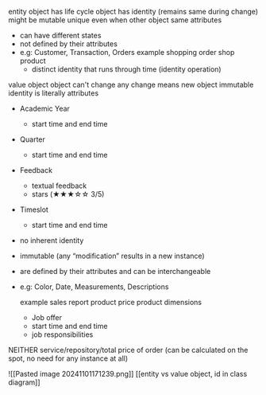 entity
object has life cycle
object has identity (remains same during change)
might be mutable
unique even when other object same attributes
- can have different states
- not defined by their attributes
- e.g: Customer, Transaction, Orders
	example
	shopping order
	shop product
	- distinct identity that runs through time (identity operation)



value object
object can't change
any change means new object
immutable
identity is literally attributes
- Academic Year
    - start time and end time
- Quarter
    - start time and end time
- Feedback
    - textual feedback
    - stars (★★★☆☆ 3/5)
- Timeslot
    - start time and end time
- no inherent identity
- immutable (any “modification” results in a new instance)
- are defined by their attributes and can be interchangeable
- e.g: Color, Date, Measurements, Descriptions


	example
	sales report
	product price
	product dimensions
	- Job offer
    - start time and end time
    - job responsibilities


NEITHER
service/repository/total price of order (can be calculated on the spot, no need for any instance at all)



![[Pasted image 20241101171239.png]]
[[entity vs value object, id in class diagram]]